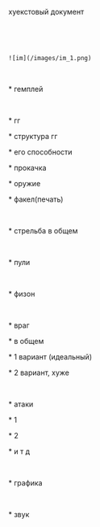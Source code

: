хуекстовый документ

 

 

~~~~~~~~~~~~~~~~~~~~~~~~~~~~~~~~~~~~~~~~~~~~~~~~~~~~~~~~~~~~~~~~~~~~~~~~~~~~~~~~
![im](/images/im_1.png)
~~~~~~~~~~~~~~~~~~~~~~~~~~~~~~~~~~~~~~~~~~~~~~~~~~~~~~~~~~~~~~~~~~~~~~~~~~~~~~~~

 

\* гемплей

 

\* гг

\* структура гг

\* его способности

\* прокачка

\* оружие

\* факел(печать)

 

\* стрельба в общем

 

\* пули

 

\* физон

 

\* враг

\* в общем

\* 1 вариант (идеальный)

\* 2 вариант, хуже

 

\* атаки

\* 1

\* 2

\* и т д

 

\* графика

 

\* звук

 

 

 

 

 
